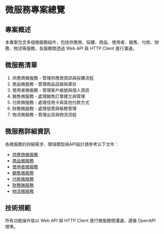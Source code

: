# 微服務專案總覽

## 專案概述

本專案包含多個微服務組件，包括供應商、採購、商品、使用者、銷售、付款、財務、物流等服務，各服務間透過 Web API 與 HTTP Client 進行溝通。

## 微服務清單

1. 供應商微服務 - 管理供應商資訊與採購流程
2. 商品微服務 - 管理商品目錄與庫存
3. 使用者微服務 - 管理客戶帳號與個人資訊
4. 銷售微服務 - 處理銷售訂單建立與管理
5. 付款微服務 - 處理信用卡與其他付款方式
6. 財務微服務 - 處理發票與帳務管理
7. 物流微服務 - 管理出貨與物流流程

## 微服務詳細資訊

各微服務的詳細需求、領域模型與API設計請參考以下文件：

- [供應商微服務](./.github/prompts/supplier.prompt.md)
- [商品微服務](./.github/prompts/merchandise.prompt.md)
- [使用者微服務](./.github/prompts/client.prompt.md)
- [銷售微服務](./.github/prompts/sales.prompt.md)
- [付款微服務](./.github/prompts/payment.prompt.md)
- [財務微服務](./.github/prompts/finance.prompt.md)
- [物流微服務](./.github/prompts/shipping.prompt.md)

## 技術規範

所有功能操作皆以 Web API 與 HTTP Client 進行微服務間溝通，遵循 OpenAPI 標準。
